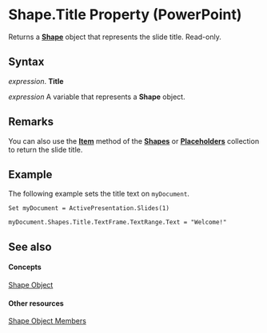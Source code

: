 
# Shape.Title Property (PowerPoint)

Returns a  **[Shape](1da93849-99e0-827e-ced3-c6cf7f8569f3.md)** object that represents the slide title. Read-only.


## Syntax

 _expression_. **Title**

 _expression_ A variable that represents a **Shape** object.


## Remarks

You can also use the  **[Item](744459ec-8122-6b3b-b458-6c1876db217b.md)** method of the **[Shapes](eb208855-254e-1a0f-884b-4a5edcfd584d.md)** or **[Placeholders](d16e06e4-185a-1b99-52a7-4787a4990684.md)** collection to return the slide title.


## Example

The following example sets the title text on  `myDocument`.


```
Set myDocument = ActivePresentation.Slides(1)

myDocument.Shapes.Title.TextFrame.TextRange.Text = "Welcome!"
```


## See also


#### Concepts


[Shape Object](1da93849-99e0-827e-ced3-c6cf7f8569f3.md)
#### Other resources


[Shape Object Members](e371c375-c16a-33ef-32b7-6dcb99d3d128.md)
